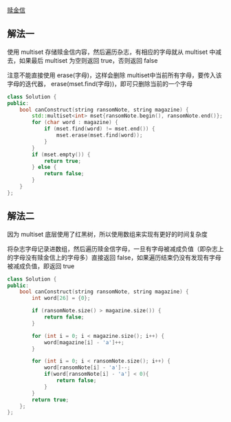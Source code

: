 [赎金信](https://leetcode.cn/problems/ransom-note/)

## 解法一

使用 multiset 存储赎金信内容，然后遍历杂志，有相应的字母就从 multiset 中减去，如果最后 multiset 为空则返回 true，否则返回 false

注意不能直接使用 erase(字母)，这样会删除 multiset中当前所有字母，要传入该字母的迭代器， erase(mset.find(字母))，即可只删除当前的一个字母

```c++
class Solution {
public:
    bool canConstruct(string ransomNote, string magazine) {
        std::multiset<int> mset{ransomNote.begin(), ransomNote.end()};
        for (char word : magazine) {
            if (mset.find(word) != mset.end()) {
                mset.erase(mset.find(word));
            }
        }
        if (mset.empty()) {
            return true;
        } else {
            return false;
        }
    }
};
```

## 解法二

因为 multiset 底层使用了红黑树，所以使用数组来实现有更好的时间复杂度

将杂志字母记录进数组，然后遍历赎金信字母，一旦有字母被减成负值（即杂志上的字母没有赎金信上的字母多）直接返回 false，如果遍历结束仍没有发现有字母被减成负值，即返回 true

```c++
class Solution {
public:
    bool canConstruct(string ransomNote, string magazine) {
        int word[26] = {0};

        if (ransomNote.size() > magazine.size()) {
            return false;
        }

        for (int i = 0; i < magazine.size(); i++) {
            word[magazine[i] - 'a']++;
        }

        for (int i = 0; i < ransomNote.size(); i++) {
            word[ransomNote[i] - 'a']--;
            if(word[ransomNote[i] - 'a'] < 0){
                return false;
            }
        }
        return true;
    };
};
```